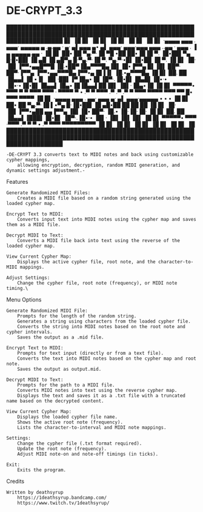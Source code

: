 # DE-CRYPT_3.3

███████████████████████████████████████████████████████████████████████████████████████████████████████████████████
█▌                                                                                                               ▐█
█▌                                                                                                               ▐█
█▌                                                                                                               ▐█
█▌                                                                                                               ▐█
█▌                                                                                                               ▐█
█▌     ·▄▄▄▄  ▄▄▄ . ▄▄▄· ▄▄▄▄▄ ▄ .▄.▄▄ ·  ▄· ▄▌▄▄▄  ▄• ▄▌ ▄▄▄·     ▄▄▄·▄▄▄  ▄▄▄ ..▄▄ · ▄▄▄ . ▐ ▄ ▄▄▄▄▄.▄▄ ·      ▐█
█▌     ██▪ ██ ▀▄.▀·▐█ ▀█ •██  ██▪▐█▐█ ▀. ▐█▪██▌▀▄ █·█▪██▌▐█ ▄█    ▐█ ▄█▀▄ █·▀▄.▀·▐█ ▀. ▀▄.▀·•█▌▐█•██  ▐█ ▀.      ▐█
█▌     ▐█· ▐█▌▐▀▀▪▄▄█▀▀█  ▐█.▪██▀▐█▄▀▀▀█▄▐█▌▐█▪▐▀▀▄ █▌▐█▌ ██▀·     ██▀·▐▀▀▄ ▐▀▀▪▄▄▀▀▀█▄▐▀▀▪▄▐█▐▐▌ ▐█.▪▄▀▀▀█▄     ▐█
█▌     ██. ██ ▐█▄▄▌▐█ ▪▐▌ ▐█▌·██▌▐▀▐█▄▪▐█ ▐█▀·.▐█•█▌▐█▄█▌▐█▪·•    ▐█▪·•▐█•█▌▐█▄▄▌▐█▄▪▐█▐█▄▄▌██▐█▌ ▐█▌·▐█▄▪▐█     ▐█
█▌     ▀▀▀▀▀•  ▀▀▀  ▀  ▀  ▀▀▀ ▀▀▀ · ▀▀▀▀   ▀ • .▀  ▀ ▀▀▀ .▀       .▀   .▀  ▀ ▀▀▀  ▀▀▀▀  ▀▀▀ ▀▀ █▪ ▀▀▀  ▀▀▀▀      ▐█
█▌     ·▄▄▄▄  ▄▄▄ . ▄▄· ▄▄▄   ▄· ▄▌ ▄▄▄·▄▄▄▄▄    ▪  ▪  ▪                                                         ▐█
█▌     ██▪ ██ ▀▄.▀·▐█ ▌▪▀▄ █·▐█▪██▌▐█ ▄█•██      ██ ██ ██                                                        ▐█
█▌     ▐█· ▐█▌▐▀▀▪▄██ ▄▄▐▀▀▄ ▐█▌▐█▪ ██▀· ▐█.▪    ▐█·▐█·▐█·                                                       ▐█
█▌     ██. ██ ▐█▄▄▌▐███▌▐█•█▌ ▐█▀·.▐█▪·• ▐█▌·    ▐█▌▐█▌▐█▌                                                       ▐█
█▌     ▀▀▀▀▀•  ▀▀▀ ·▀▀▀ .▀  ▀  ▀ • .▀    ▀▀▀     ▀▀▀▀▀▀▀▀▀                                                       ▐█
█▌                                                                                                               ▐█
█▌                                                                                                               ▐█
█▌                                                                                                               ▐█
█▌                                                                                                               ▐█
█▌                                                                                                               ▐█
███████████████████████████████████████████████████████████████████████████████████████████████████████████████████

	-DE-CRYPT 3.3 converts text to MIDI notes and back using customizable cypher mappings, 
		allowing encryption, decryption, random MIDI generation, and dynamic settings adjustment.-

Features

    Generate Randomized MIDI Files:
        Creates a MIDI file based on a random string generated using the loaded cypher map.

    Encrypt Text to MIDI:
        Converts input text into MIDI notes using the cypher map and saves them as a MIDI file.

    Decrypt MIDI to Text:
        Converts a MIDI file back into text using the reverse of the loaded cypher map.

    View Current Cypher Map:
        Displays the active cypher file, root note, and the character-to-MIDI mappings.

    Adjust Settings:
        Change the cypher file, root note (frequency), or MIDI note timing.\

Menu Options

    Generate Randomized MIDI File:
        Prompts for the length of the random string.
        Generates a string using characters from the loaded cypher file.
        Converts the string into MIDI notes based on the root note and cypher intervals.
        Saves the output as a .mid file.

    Encrypt Text to MIDI:
        Prompts for text input (directly or from a text file).
        Converts the text into MIDI notes based on the cypher map and root note.
        Saves the output as output.mid.

    Decrypt MIDI to Text:
        Prompts for the path to a MIDI file.
        Converts MIDI notes into text using the reverse cypher map.
        Displays the text and saves it as a .txt file with a truncated name based on the decrypted content.

    View Current Cypher Map:
        Displays the loaded cypher file name.
        Shows the active root note (frequency).
        Lists the character-to-interval and MIDI note mappings.

    Settings:
        Change the cypher file (.txt format required).
        Update the root note (frequency).
        Adjust MIDI note-on and note-off timings (in ticks).

    Exit:
        Exits the program.
		
Credits

	Written by deathsyrup
		https://1deathsyrup.bandcamp.com/
		https://www.twitch.tv/1deathsyrup/
